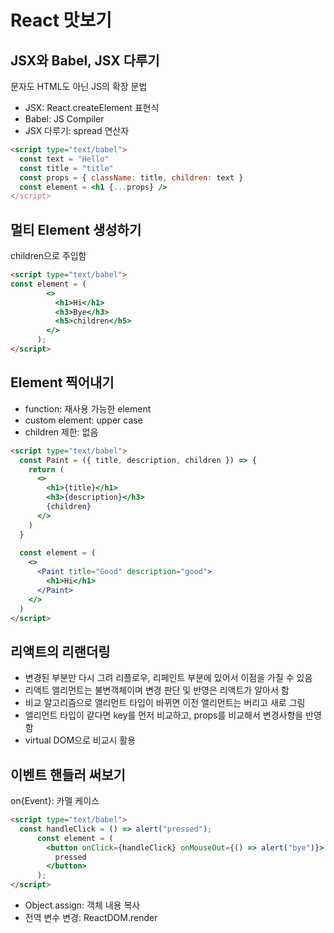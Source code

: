 # React 맛보기
## JSX와 Babel, JSX 다루기
문자도 HTML도 아닌 JS의 확장 문법
- JSX: React.createElement 표현식
- Babel: JS Compiler
- JSX 다루기: spread 연산자

```html
<script type="text/babel">
  const text = "Hello"
  const title = "title"
  const props = { className: title, children: text }
  const element = <h1 {...props} />
</script>
```


## 멀티 Element 생성하기
children으로 주입함
```html
<script type="text/babel">
const element = (
        <>
          <h1>Hi</h1>
          <h3>Bye</h3>
          <h5>children</h5>
        </>
      );
</script>
```

## Element 찍어내기
- function: 재사용 가능한 element
- custom element: upper case
- children 제한: 없음


```html
<script type="text/babel">
  const Paint = ({ title, description, children }) => {
    return (
      <>
        <h1>{title}</h1>
        <h3>{description}</h3>
        {children}
      </>
    )
  }
  
  const element = (
    <>
      <Paint title="Good" description="good">
        <h1>Hi</h1>
      </Paint>
    </>
  )
</script>
```


## 리액트의 리랜더링
- 변경된 부분만 다시 그려 리플로우, 리페인트 부분에 있어서 이점을 가질 수 있음
- 리액트 앨리먼트는 불변객체이며 변경 판단 및 반영은 리액트가 알아서 함
- 비교 알고리즘으로 앨리먼트 타입이 바뀌면 이전 앨리먼트는 버리고 새로 그림
- 앨리먼트 타입이 같다면 key를 먼저 비교하고, props를 비교해서 변경사항을 반영함
- virtual DOM으로 비교시 활용


## 이벤트 핸들러 써보기
on{Event}: 카멜 케이스

```html
<script type="text/babel">
  const handleClick = () => alert("pressed");
      const element = (
        <button onClick={handleClick} onMouseOut={() => alert("bye")}>
          pressed
        </button>
      );
</script>
```
- Object.assign: 객체 내용 복사
- 전역 변수 변경: ReactDOM.render
